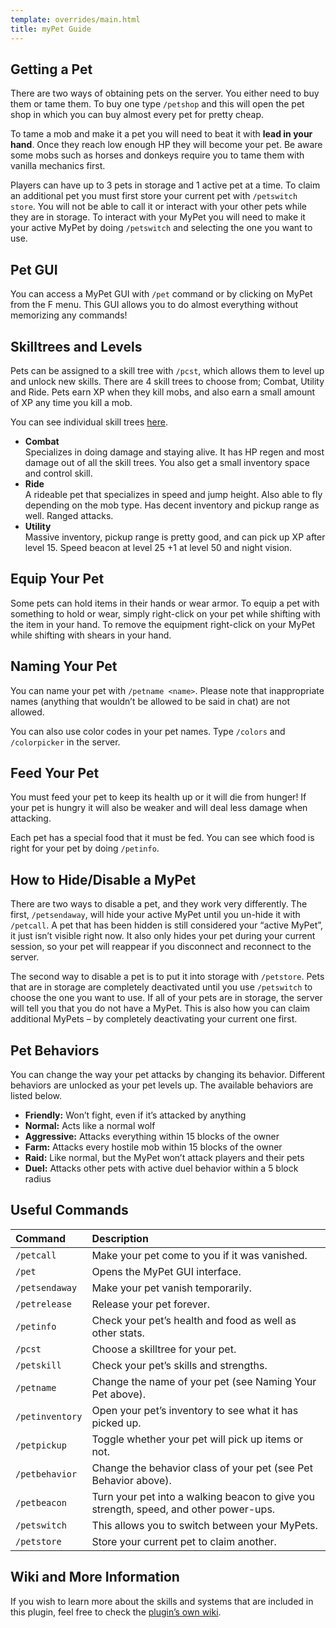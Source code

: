 ```yaml
---
template: overrides/main.html
title: myPet Guide
---
```


## Getting a Pet

There are two ways of obtaining pets on the server. You either need to buy them or tame them. To buy one type `/petshop` and this will open the pet shop in which you can buy almost every pet for pretty cheap.

To tame a mob and make it a pet you will need to beat it with **lead in your hand**. Once they reach low enough HP they will become your pet. Be aware some mobs such as horses and donkeys require you to tame them with vanilla mechanics first.

Players can have up to 3 pets in storage and 1 active pet at a time. To claim an additional pet you must first store your current pet with `/petswitch store`. You will not be able to call it or interact with your other pets while they are in storage. To interact with your MyPet you will need to make it your active MyPet by doing `/petswitch` and selecting the one you want to use.

## Pet GUI

You can access a MyPet GUI with `/pet` command or by clicking on MyPet from the F menu. This GUI allows you to do almost everything without memorizing any commands!

## Skilltrees and Levels

Pets can be assigned to a skill tree with `/pcst`, which allows them to level up and unlock new skills. There are 4 skill trees to choose from; Combat, Utility and Ride. Pets earn XP when they kill mobs, and also earn a small amount of XP any time you kill a mob.

You can see individual skill trees [here](/minecraft/pet-skill-trees).

* **Combat**<br />
Specializes in doing damage and staying alive. It has HP regen and most damage out of all the skill trees. You also get a small inventory space and control skill.
* **Ride**<br />
A rideable pet that specializes in speed and jump height. Also able to fly depending on the mob type. Has decent inventory and pickup range as well. Ranged attacks.
* **Utility**<br />
Massive inventory, pickup range is pretty good, and can pick up XP after level 15. Speed beacon at level 25 +1 at level 50 and night vision.

## Equip Your Pet

Some pets can hold items in their hands or wear armor. To equip a pet with something to hold or wear, simply right-click on your pet while shifting with the item in your hand. To remove the equipment right-click on your MyPet while shifting with shears in your hand.

## Naming Your Pet

You can name your pet with `/petname <name>`. Please note that inappropriate names (anything that wouldn’t be allowed to be said in chat) are not allowed.

You can also use color codes in your pet names. Type `/colors` and `/colorpicker` in the server.

## Feed Your Pet

You must feed your pet to keep its health up or it will die from hunger! If your pet is hungry it will also be weaker and will deal less damage when attacking.

Each pet has a special food that it must be fed. You can see which food is right for your pet by doing `/petinfo`.

## How to Hide/Disable a MyPet

There are two ways to disable a pet, and they work very differently. The first, `/petsendaway`, will hide your active MyPet until you un-hide it with `/petcall`. A pet that has been hidden is still considered your “active MyPet”, it just isn’t visible right now. It also only hides your pet during your current session, so your pet will reappear if you disconnect and reconnect to the server.

The second way to disable a pet is to put it into storage with `/petstore`. Pets that are in storage are completely deactivated until you use `/petswitch` to choose the one you want to use. If all of your pets are in storage, the server will tell you that you do not have a MyPet. This is also how you can claim additional MyPets – by completely deactivating your current one first.

## Pet Behaviors

You can change the way your pet attacks by changing its behavior. Different behaviors are unlocked as your pet levels up. The available behaviors are listed below.

* **Friendly:** Won’t fight, even if it’s attacked by anything​
* **Normal:** Acts like a normal wolf
* **Aggressive:** Attacks everything within 15 blocks of the owner​
* **Farm:** Attacks every hostile mob within 15 blocks of the owner
* **Raid:** Like normal, but the MyPet won’t attack players and their pets
* **Duel:** Attacks other pets with active duel behavior within a 5 block radius​

## Useful Commands

| Command     | Description                          |
| :---------- | :----------------------------------- |
| `/petcall` | Make your pet come to you if it was vanished​. |
| `/pet` | Opens the MyPet GUI interface. |
| `/petsendaway` | Make your pet vanish temporarily. |
| `/petrelease` | Release your pet forever. |
| `/petinfo` | Check your pet’s health and food as well as other stats. |
| `/pcst` | Choose a skilltree for your pet. |
| `/petskill` | Check your pet’s skills and strengths​. |
| `/petname` | Change the name of your pet (see Naming Your Pet above). |
| `/petinventory` | Open your pet’s inventory to see what it has picked up. |
| `/petpickup` | Toggle whether your pet will pick up items or not. |
| `/petbehavior` | Change the behavior class of your pet (see Pet Behavior above). |
| `/petbeacon` | Turn your pet into a walking beacon to give you strength, speed, and other power-ups. |
| `/petswitch` | This allows you to switch between your MyPets. |
| `/petstore` | Store your current pet to claim another. |


## Wiki and More Information

If you wish to learn more about the skills and systems that are included in this plugin, feel free to check the [plugin’s own wiki](https://wiki.mypet-plugin.de/).